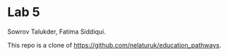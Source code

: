 # Lab 5

Sowrov Talukder, Fatima Siddiqui.

This repo is a clone of https://github.com/nelaturuk/education_pathways.
